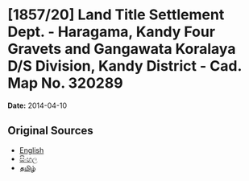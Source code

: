# [1857/20] Land Title Settlement Dept. - Haragama, Kandy Four Gravets and Gangawata Koralaya D/S Division, Kandy District - Cad. Map No. 320289

**Date:** 2014-04-10

## Original Sources

- [English](https://documents.gov.lk/view/extra-gazettes/2014/4/1857-20_E.pdf)
- [සිංහල](https://documents.gov.lk/view/extra-gazettes/2014/4/1857-20_S.pdf)
- [தமிழ்](https://documents.gov.lk/view/extra-gazettes/2014/4/1857-20_T.pdf)
